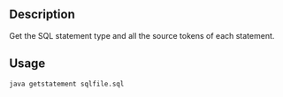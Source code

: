 ## Description
Get the SQL statement type and all the source tokens of each statement.
 
## Usage
`java getstatement sqlfile.sql`


